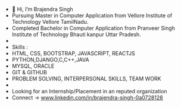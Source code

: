 - 👋 Hi, I’m Brajendra Singh
- Pursuing Master in Computer Application from Vellore Institute of Technology Vellore TamilNadu.
- Completed Bachelor in Computer Application from Pranveer Singh Institute of Technology Bhauti kanpur Uttar Pradesh.
-
- Skills :
- HTML, CSS, BOOTSTRAP, JAVASCRIPT, REACTJS
- PYTHON,DJANGO,C,C++,JAVA
- MYSQL, ORACLE
- GIT & GITHUB
- PROBLEM SOLVING, INTERPERSONAL SKILLS, TEAM WORK
-
- Looking for an Internship/Placement in an reputed organization
- Connect -> www.linkedin.com/in/brajendra-singh-0a0728128

